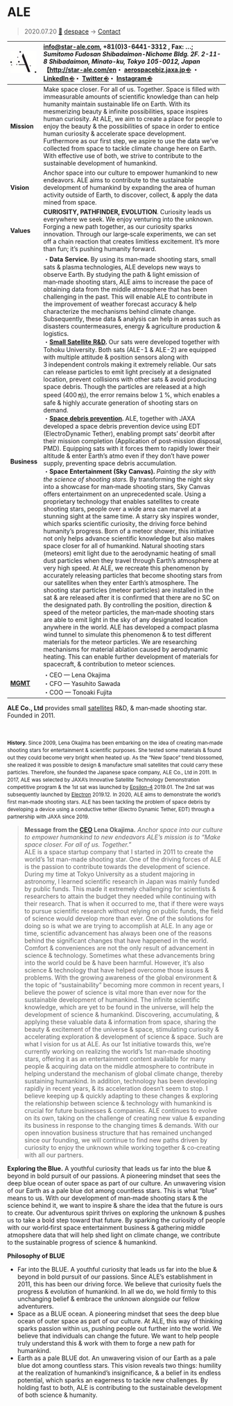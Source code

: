 # ALE
> 2020.07.20 [🚀](../../index/index.md) [despace](../index.md) → [Contact](../contact.md)

|[![](../f/con/a/ale_logo1_thumb.jpg)](../f/con/a/ale_logo1.png)|<info@star-ale.com>, +81(0)3-6441-3312 , Fax: …;<br> *Sumitomo Fudosan Shibadaimon-Nichome Bldg. 2F. 2-11-8 Shibadaimon, Minato-ku, Tokyo 105-0012, Japan*<br> 【<http://star-ale.com/en>・ [aerospacebiz.jaxa.jp ⎆](https://aerospacebiz.jaxa.jp/en/spacecompany/ale/) ・ [LinkedIn ⎆](https://www.linkedin.com/company/ale-co--ltd-/)・ [Twitter ⎆](https://twitter.com/ALE_StarAle)・ [Instagram ⎆](https://www.instagram.com/ale_starale)|
|:--|:--|
|**Mission**|Make space closer. For all of us. Together. Space is filled with immeasurable amounts of scientific knowledge than can help humanity maintain sustainable life on Earth. With its mesmerizing beauty & infinite possibilities, space inspires human curiosity. At ALE, we aim to create a place for people to enjoy the beauty & the possibilities of space in order to entice human curiosity & accelerate space development. Furthermore as our first step, we aspire to use the data weʼve collected from space to tackle climate change here on Earth. With effective use of both, we strive to contribute to the sustainable development of humankind.|
|**Vision**|Anchor space into our culture to empower humankind to new endeavors. ALE aims to contribute to the sustainable development of humankind by expanding the area of human activity outside of Earth, to discover, collect, & apply the data mined from space.|
|**Values**|**CURIOSITY, PATHFINDER, EVOLUTION**. Curiosity leads us everywhere we seek. We enjoy venturing into the unknown. Forging a new path together, as our curiosity sparks innovation. Through our large‑scale experiments, we can set off a chain reaction that creates limitless excitement. It’s more than fun; it’s pushing humanity forward.|
|**Business**|・**Data Service.** By using its man‑made shooting stars, small sats & plasma technologies, ALE develops new ways to observe Earth. By studying the path & light emission of man‑made shooting stars, ALE aims to increase the pace of obtaining data from the middle atmosphere that has been challenging in the past. This will enable ALE to contribute in the improvement of weather forecast accuracy & help characterize the mechanisms behind climate change. Subsequently, these data & analysis can help in areas such as disasters countermeasures, energy & agriculture production & logistics.<br> ・**[Small Satellite R&D](sc.md).** Our sats were developed together with Tohoku University. Both sats (ALE-1 & ALE-2) are equipped with multiple attitude & position sensors along with 3 independent controls making it extremely reliable. Our sats can release particles to emit light precisely at a designated location, prevent collisions with other sats & avoid producing space debris. Though the particles are released at a high speed (400 ㎧), the error remains below 1 %, which enables a safe & highly accurate generation of shooting stars on demand.<br> ・**[Space debris prevention](project.md).** ALE, together with JAXA developed a space debris prevention device using EDT (ElectroDynamic Tether), enabling prompt sats’ deorbit after their mission completion (Application of post‑mission disposal, PMD). Equipping sats with it forces them to rapidly lower their altitude & enter Earth’s atmo even if they don’t have power supply, preventing space debris accumulation.<br> ・**Space Entertainment (Sky Canvas).** *Painting the sky with the science of shooting stars.* By transforming the night sky into a showcase for man‑made shooting stars, Sky Canvas offers entertainment on an unprecedented scale. Using a proprietary technology that enables satellites to create shooting stars, people over a wide area can marvel at a stunning sight at the same time. A starry sky inspires wonder, which sparks scientific curiosity, the driving force behind humanityʼs progress. Born of a meteor shower, this initiative not only helps advance scientific knowledge but also makes space closer for all of humankind. Natural shooting stars (meteors) emit light due to the aerodynamic heating of small dust particles when they travel through Earth’s atmosphere at very high speed. At ALE, we recreate this phenomenon by accurately releasing particles that become shooting stars from our satellites when they enter Earth’s atmosphere. The shooting star particles (meteor particles) are installed in the sat & are released after it is confirmed that there are no SC on the designated path. By controlling the position, direction & speed of the meteor particles, the man‑made shooting stars are able to emit light in the sky of any designated location anywhere in the world. ALE has developed a compact plasma wind tunnel to simulate this phenomenon & to test different materials for the meteor particles. We are researching mechanisms for material ablation caused by aerodynamic heating. This can enable further development of materials for spacecraft, & contribution to meteor sciences.|
|**[MGMT](../mgmt.md)**|・CEO — Lena Okajima<br> ・CFO — Yasuhito Sawada<br> ・COO — Tonoaki Fujita|

**ALE Co., Ltd** provides small [satellites](sc.md) R&D, & man‑made shooting star. Founded in 2011.

<p style="page-break-after:always"> </p>

<small>**History.** Since 2009, Lena Okajima has been embarking on the idea of creating man‑made shooting stars for entertainment & scientific purposes. She tested some materials & found out they could become very bright when heated up. As the “New Space” trend blossomed, she realized it was possible to design & manufacture small satellites that could carry these particles. Therefore, she founded the Japanese space company, ALE Co., Ltd in 2011. In 2017, ALE was selected by JAXA’s Innovative Satellite Technology Demonstration competitive program & the 1st sat was launched by [Epsilon-4](epsilon.md) 2019.01. The 2nd sat was subsequently launched by [Electron](electron.md) 2019.12. In 2020, ALE aims to demonstrate the world’s first man‑made shooting stars. ALE has been tackling the problem of space debris by developing a device using a conductive tether (Electro Dynamic Tether, EDT) through a partnership with JAXA since 2019.</small>

> **Message from the [CEO](mgmt.md) Lena Okajima.** *Anchor space into our culture to empower humankind to new endeavors ALE’s mission is to “Make space closer. For all of us. Together.”*  
> ALE is a space startup company that I started in 2011 to create the world’s 1st man-made shooting star. One of the driving forces of ALE is the passion to contribute towards the development of science. During my time at Tokyo University as a student majoring in astronomy, I learned scientific research in Japan was mainly funded by public funds. This made it extremely challenging for scientists & researchers to attain the budget they needed while continuing with their research. That is when it occurred to me, that if there were ways to pursue scientific research without relying on public funds, the field of science would develop more than ever. One of the solutions for doing so is what we are trying to accomplish at ALE. In any age or time, scientific advancement has always been one of the reasons behind the significant changes that have happened in the world. Comfort & conveniences are not the only result of advancement in science & technology. Sometimes what these advancements bring into the world could be & have been harmful. However, it’s also science & technology that have helped overcome those issues & problems. With the growing awareness of the global environment & the topic of “sustainability” becoming more common in recent years, I believe the power of science is vital more than ever now for the sustainable development of humankind. The infinite scientific knowledge, which are yet to be found in the universe, will help the development of science & humankind. Discovering, accumulating, & applying these valuable data & information from space, sharing the beauty & excitement of the universe & space, stimulating curiosity & accelerating exploration & development of science & space. Such are what I vision for us at ALE. As our 1st initiative towards this, we’re currently working on realizing the world’s 1st man‑made shooting stars, offering it as an entertainment content available for many people & acquiring data on the middle atmosphere to contribute in helping understand the mechanism of global climate change, thereby sustaining humankind. In addition, technology has been developing rapidly in recent years, & its acceleration doesn’t seem to stop. I believe keeping up & quickly adapting to these changes & exploring the relationship between science & technology with humankind is crucial for future businesses & companies. ALE continues to evolve on its own, taking on the challenge of creating new value & expanding its business in response to the changing times & demands. With our open innovation business structure that has remained unchanged since our founding, we will continue to find new paths driven by curiosity to enjoy the unknown while working together & co‑creating with all our partners.

**Exploring the Blue.** A youthful curiosity that leads us far into the blue & beyond in bold pursuit of our passions. A pioneering mindset that sees the deep blue ocean of outer space as part of our culture. An unwavering vision of our Earth as a pale blue dot among countless stars. This is what “blue” means to us. With our development of man‑made shooting stars & the science behind it, we want to inspire & share the idea that the future is ours to create. Our adventurous spirit thrives on exploring the unknown & pushes us to take a bold step toward that future. By sparking the curiosity of people with our world‑first space entertainment business & gathering middle atmopshere data that will help shed light on climate change, we contribute to the sustainable progress of science & humankind.

**Philosophy of BLUE**

   - Far into the BLUE. A youthful curiosity that leads us far into the blue & beyond in bold pursuit of our passions. Since ALEʼs establishment in 2011, this has been our driving force. We believe that curiosity fuels the progress & evolution of humankind. In all we do, we hold firmly to this unchanging belief & embrace the unknown alongside our fellow adventurers.
   - Space as a BLUE ocean. A pioneering mindset that sees the deep blue ocean of outer space as part of our culture. At ALE, this way of thinking sparks passion within us, pushing people out further into the world. We believe that individuals can change the future. We want to help people truly understand this & work with them to forge a new path for humankind.
   - Earth as a pale BLUE dot. An unwavering vision of our Earth as a pale blue dot among countless stars. This vision reveals two things: humility at the realization of humankind’s insignificance, & a belief in its endless potential, which sparks an eagerness to tackle new challenges. By holding fast to both, ALE is contributing to the sustainable development of both science & humanity.
